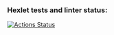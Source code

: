 ### Hexlet tests and linter status:
[![Actions Status](https://github.com/Roodmann/python-project-83/actions/workflows/hexlet-check.yml/badge.svg)](https://github.com/Roodmann/python-project-83/actions)